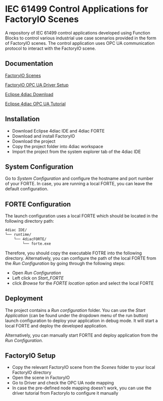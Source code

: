 
# IEC 61499 Control Applications for FactoryIO Scenes

A repository of IEC 61499 control applications developed using Function Blocks to control various industrial use case scenarios provided in the form of FactoryIO scenes. The control application uses OPC UA communication protocol to interact with the FactoryIO scene.




## Documentation

[FactoryIO Scenes](https://docs.factoryio.com/manual/scenes/)

[FactoryIO OPC UA Driver Setup](https://docs.factoryio.com/manual/drivers/opc/)

[Eclipse 4diac Download](https://eclipse.dev/4diac/download/)

[Eclipse 4diac OPC UA Tutorial](https://github.com/eclipse-4diac/4diac-documentation/blob/main/src/communication/opcUA.adoc)


## Installation

 - Download Eclipse 4diac IDE and 4diac FORTE
 - Download and install FactoryIO
 - Download the project 
 - Copy the project folder into 4diac workspace
 - Import the project from the system explorer tab of the 4diac IDE


    
## System Configuration

Go to *System Configuration* and configure the hostname and port number of your FORTE. In case, you are running a local FORTE, you can leave the default configuration.
## FORTE Configuration

The launch configuration uses a local FORTE which should be located in the following directory path:

```bash
4diac IDE/
└── runtime/
    └── 4diacFORTE/
        └── forte.exe
```

Therefore, you should copy the executable FOTRE into the following directory. Alternatively, you can configure the path of the local FORTE from the *Run Configuration* by going through the following steps:

 - Open *Run Configuration*
 - Left click on *Start_FORTE*
 - click *Browse* for the *FORTE location* option and select the local FORTE

## Deployment

The project contains a *Run configuration* folder. You can use the *Start Application* (can be found under the dropdown menu of the run button) launch configuration to deploy your application in debug mode. It will start a local FORTE and deploy the developed application. 

Alternatively, you can manually start FORTE and deploy application from the *Run Configuration*.
## FactoryIO Setup

 - Copy the relevant FactoryIO scene from the *Scenes* folder to your local FactoryIO    directory
 - Open the scene in FactoryIO
 - Go to Driver and check the OPC UA node mapping
 - In case the pre-defined node mapping doesn't work, you can use the driver tutorial from FactoryIo to configure it manually
